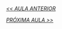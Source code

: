 *[<< AULA ANTERIOR](https://github.com/pvreboucas/docker/blob/aula-2/aulas/3-praticando-com-docker-run.md)*

*[PRÓXIMA AULA >>]()*
